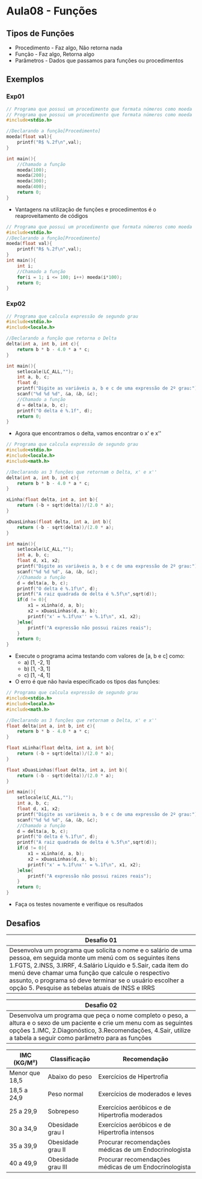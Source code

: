 # Aula08 - Funções

## Tipos de Funções
- Procedimento - Faz algo, Não retorna nada
- Função - Faz algo, Retorna algo
- Parâmetros - Dados que passamos para funções ou procedimentos

## Exemplos
### Exp01
```c
// Programa que possui um procedimento que formata números como moeda
// Programa que possui um procedimento que formata números como moeda
#include<stdio.h>

//Declarando a função[Procedimento]
moeda(float val){
    printf("R$ %.2f\n",val);
}

int main(){
    //Chamado a função
    moeda(100);
    moeda(200);
    moeda(300);
    moeda(400);
    return 0;
}
```
- Vantagens na utilização de funções e procedimentos é o reaproveitamento de códigos
```c
// Programa que possui um procedimento que formata números como moeda
#include<stdio.h>
//Declarando a função[Procedimento]
moeda(float val){
    printf("R$ %.2f\n",val);
}
int main(){
    int i;
    //Chamado a função
    for(i = 1; i <= 100; i++) moeda(i*100);
    return 0;
}
```
### Exp02
```c
// Programa que calcula expressão de segundo grau
#include<stdio.h>
#include<locale.h>

//Declarando a função que retorna o Delta
delta(int a, int b, int c){
    return b * b - 4.0 * a * c;
}

int main(){
    setlocale(LC_ALL,"");
    int a, b, c;
    float d;
    printf("Digite as variáveis a, b e c de uma expressão de 2º grau:");
    scanf("%d %d %d", &a, &b, &c);
    //Chamado a função
    d = delta(a, b, c);
    printf("O delta é %.1f", d);
    return 0;
}
```
- Agora que encontramos o delta, vamos encontrar o x' e x''
```c
// Programa que calcula expressão de segundo grau
#include<stdio.h>
#include<locale.h>
#include<math.h>

//Declarando as 3 funções que retornam o Delta, x' e x''
delta(int a, int b, int c){
    return b * b - 4.0 * a * c;
}

xLinha(float delta, int a, int b){
    return (-b + sqrt(delta))/(2.0 * a);
}

xDuasLinhas(float delta, int a, int b){
    return (-b - sqrt(delta))/(2.0 * a);
}

int main(){
    setlocale(LC_ALL,"");
    int a, b, c;
    float d, x1, x2;
    printf("Digite as variáveis a, b e c de uma expressão de 2º grau:");
    scanf("%d %d %d", &a, &b, &c);
    //Chamado a função
    d = delta(a, b, c);
    printf("O delta é %.1f\n", d);
    printf("A raiz quadrada de delta é %.5f\n",sqrt(d));
    if(d != 0){
        x1 = xLinha(d, a, b);
        x2 = xDuasLinhas(d, a, b);
        printf("x' = %.1f\nx'' = %.1f\n", x1, x2);
    }else{
        printf("A expressão não possui raizes reais");
    }
    return 0;
}
```
- Execute o programa acima testando com valores de [a, b e c] como:
    - a) [1, -2, 1]
    - b) [1, -3, 1]
    - c) [1, -4, 1]
- O erro é que não havia especificado os tipos das funções:
```c
// Programa que calcula expressão de segundo grau
#include<stdio.h>
#include<locale.h>
#include<math.h>

//Declarando as 3 funções que retornam o Delta, x' e x''
float delta(int a, int b, int c){
    return b * b - 4.0 * a * c;
}

float xLinha(float delta, int a, int b){
    return (-b + sqrt(delta))/(2.0 * a);
}

float xDuasLinhas(float delta, int a, int b){
    return (-b - sqrt(delta))/(2.0 * a);
}

int main(){
    setlocale(LC_ALL,"");
    int a, b, c;
    float d, x1, x2;
    printf("Digite as variáveis a, b e c de uma expressão de 2º grau:");
    scanf("%d %d %d", &a, &b, &c);
    //Chamado a função
    d = delta(a, b, c);
    printf("O delta é %.1f\n", d);
    printf("A raiz quadrada de delta é %.5f\n",sqrt(d));
    if(d != 0){
        x1 = xLinha(d, a, b);
        x2 = xDuasLinhas(d, a, b);
        printf("x' = %.1f\nx'' = %.1f\n", x1, x2);
    }else{
        printf("A expressão não possui raizes reais");
    }
    return 0;
}
```
- Faça os testes novamente e verifique os resultados

## Desafios

|Desafio 01|
|-|
|Desenvolva um programa que solicita o nome e o salário de uma pessoa, em seguida monte um menú com os seguintes itens 1.FGTS, 2.INSS, 3.IRRF, 4.Salário Líquido e 5.Sair, cada item do menú deve chamar uma função que calcule o respectivo assunto, o programa só deve terminar se o usuário escolher a opção 5. Pesquise as tebelas atuais de INSS e IRRS|

|Desafio 02|
|-|
|Desenvolva um programa que peça o nome completo o peso, a altura e o sexo de um paciente e crie um menu com as seguintes opções 1.IMC, 2.Diagonóstico, 3.Recomendações, 4.Sair, utilize a tabela a seguir como parâmetro para as funções|

|IMC (KG/M²)|Classificação|Recomendação|
|-|-|-|
|Menor que 18,5|Abaixo do peso|Exercícios de Hipertrofia|
|18,5 a 24,9|Peso normal|Exercícios de moderados e leves|
|25 a 29,9|Sobrepeso|Exercícios aeróbicos e de Hipertrofia moderados|
|30 a 34,9|Obesidade grau I|Exercícios aeróbicos e de Hipertrofia intensos|
|35 a 39,9|Obesidade grau II|Procurar recomendações médicas de um Endocrinologista|
|40 a 49,9|Obesidade grau III|Procurar recomendações médicas de um Endocrinologista|

